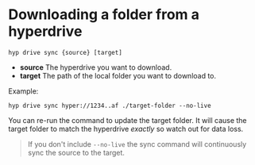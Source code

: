 # Downloading a folder from a hyperdrive

```
hyp drive sync {source} [target]
```

- **source** The hyperdrive you want to download.
- **target** The path of the local folder you want to download to.

Example:

```
hyp drive sync hyper://1234..af ./target-folder --no-live
```

You can re-run the command to update the target folder. It will cause the target folder to match the hyperdrive *exactly* so watch out for data loss.

> If you don't include `--no-live` the sync command will continuously sync the source to the target.